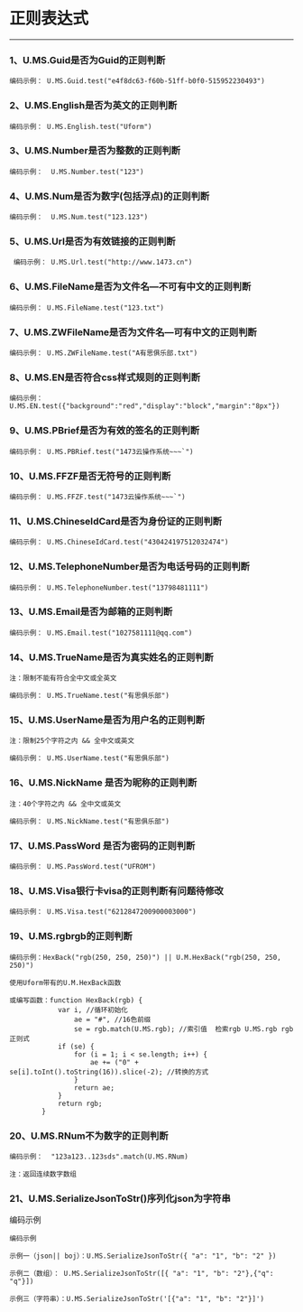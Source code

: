 # 正则表达式

---

### 1、U.MS.Guid是否为Guid的正则判断

```
编码示例： U.MS.Guid.test("e4f8dc63-f60b-51ff-b0f0-515952230493")
```

### 2、U.MS.English是否为英文的正则判断

```
编码示例： U.MS.English.test("Uform")
```

### 3、U.MS.Number是否为整数的正则判断

```
编码示例：  U.MS.Number.test("123")
```

### 4、U.MS.Num是否为数字\(包括浮点\)的正则判断

```
编码示例：  U.MS.Num.test("123.123")
```

### 5、U.MS.Url是否为有效链接的正则判断

```
 编码示例： U.MS.Url.test("http://www.1473.cn")
```

### 6、U.MS.FileName是否为文件名—不可有中文的正则判断

```
编码示例： U.MS.FileName.test("123.txt")
```

### 7、U.MS.ZWFileName是否为文件名—可有中文的正则判断

```
编码示例： U.MS.ZWFileName.test("A有思俱乐部.txt")
```

### 8、U.MS.EN是否符合css样式规则的正则判断

```
编码示例：  U.MS.EN.test({"background":"red","display":"block","margin":"8px"})
```

### 9、U.MS.PBrief是否为有效的签名的正则判断

    编码示例： U.MS.PBRief.test("1473云操作系统~~~`")

### 10、U.MS.FFZF是否无符号的正则判断

    编码示例： U.MS.FFZF.test("1473云操作系统~~~`")

### 11、U.MS.ChineseIdCard是否为身份证的正则判断

```
编码示例： U.MS.ChineseIdCard.test("430424197512032474")
```

### 12、U.MS.TelephoneNumber是否为电话号码的正则判断

```
编码示例： U.MS.TelephoneNumber.test("13798481111")
```

### 13、U.MS.Email是否为邮箱的正则判断

```
编码示例： U.MS.Email.test("1027581111@qq.com")
```

### 14、U.MS.TrueName是否为真实姓名的正则判断

```
注：限制不能有符合全中文或全英文

编码示例： U.MS.TrueName.test("有思俱乐部")
```

### 15、U.MS.UserName是否为用户名的正则判断

```
注：限制25个字符之内 && 全中文或英文

编码示例： U.MS.UserName.test("有思俱乐部")
```

### 16、U.MS.NickName 是否为昵称的正则判断

```
注：40个字符之内 && 全中文或英文

编码示例： U.MS.NickName.test("有思俱乐部")
```



### 17、U.MS.PassWord 是否为密码的正则判断

```
编码示例： U.MS.PassWord.test("UFROM")
```

### 18、U.MS.Visa银行卡visa的正则判断有问题待修改

```
编码示例： U.MS.Visa.test("6212847200900003000")
```

### 19、U.MS.rgbrgb的正则判断

```
编码示例：HexBack("rgb(250, 250, 250)") || U.M.HexBack("rgb(250, 250, 250)")

使用Uform带有的U.M.HexBack函数

或编写函数：function HexBack(rgb) {
            var i, //循环初始化
                ae = "#", //16色前缀
                se = rgb.match(U.MS.rgb); //索引值  检索rgb U.MS.rgb rgb正则式
            if (se) {
                for (i = 1; i < se.length; i++) {
                    ae += ("0" + se[i].toInt().toString(16)).slice(-2); //转换的方式
                }
                return ae;
            }
            return rgb;
        }
```





### 20、U.MS.RNum不为数字的正则判断

```
编码示例：  "123a123..123sds".match(U.MS.RNum)

注：返回连续数字数组
```

### 21、U.MS.SerializeJsonToStr\(\)序列化json为字符串

编码示例

```
编码示例

示例一（json|| boj）：U.MS.SerializeJsonToStr({ "a": "1", "b": "2" })

示例二（数组）： U.MS.SerializeJsonToStr([{ "a": "1", "b": "2"},{"q": "q"}])

示例三（字符串）：U.MS.SerializeJsonToStr('[{"a": "1", "b": "2"}]')
```





